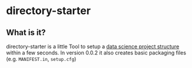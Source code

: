 # directory-starter

## What is it?
directory-starter is a little Tool to setup a [data science project structure](https://drivendata.github.io/cookiecutter-data-science/) within a few seconds. In version 0.0.2 it also creates basic packaging files (e.g. `MANIFEST.in`, `setup.cfg`)


